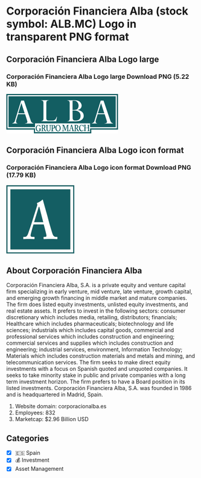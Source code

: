 # Corporación Financiera Alba (stock symbol: ALB.MC) Logo in transparent PNG format

## Corporación Financiera Alba Logo large

### Corporación Financiera Alba Logo large Download PNG (5.22 KB)

![Corporación Financiera Alba Logo large Download PNG (5.22 KB)](/img/orig/ALB.MC_BIG-21e7b347.png)

## Corporación Financiera Alba Logo icon format

### Corporación Financiera Alba Logo icon format Download PNG (17.79 KB)

![Corporación Financiera Alba Logo icon format Download PNG (17.79 KB)](/img/orig/ALB.MC-90b3cb58.png)

## About Corporación Financiera Alba

Corporación Financiera Alba, S.A. is a private equity and venture capital firm specializing in early venture, mid venture, late venture, growth capital, and emerging growth financing in middle market and mature companies. The firm does listed equity investments, unlisted equity investments, and real estate assets. It prefers to invest in the following sectors: consumer discretionary which includes media, retailing, distributors; financials; Healthcare which includes pharmaceuticals; biotechnology and life sciences; industrials which includes capital goods, commercial and professional services which includes construction and engineering; commercial services and supplies which includes construction and engineering; industrial services, environment, Information Technology; Materials which includes construction materials and metals and mining, and telecommunication services. The firm seeks to make direct equity investments with a focus on Spanish quoted and unquoted companies. It seeks to take minority stake in public and private companies with a long term investment horizon. The firm prefers to have a Board position in its listed investments. Corporación Financiera Alba, S.A. was founded in 1986 and is headquartered in Madrid, Spain.

1. Website domain: corporacionalba.es
2. Employees: 832
3. Marketcap: $2.96 Billion USD


## Categories
- [x] 🇪🇸 Spain
- [x] 💰 Investment
- [x] Asset Management
